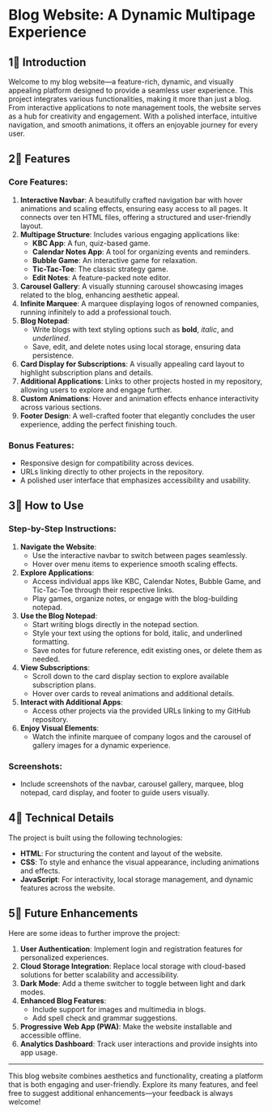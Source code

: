 # Blog Website: A Dynamic Multipage Experience

## 1⃣ Introduction
Welcome to my blog website—a feature-rich, dynamic, and visually appealing platform designed to provide a seamless user experience. This project integrates various functionalities, making it more than just a blog. From interactive applications to note management tools, the website serves as a hub for creativity and engagement. With a polished interface, intuitive navigation, and smooth animations, it offers an enjoyable journey for every user.

## 2⃣ Features
### Core Features:
1. **Interactive Navbar**: A beautifully crafted navigation bar with hover animations and scaling effects, ensuring easy access to all pages. It connects over ten HTML files, offering a structured and user-friendly layout.
2. **Multipage Structure**: Includes various engaging applications like:
   - **KBC App**: A fun, quiz-based game.
   - **Calendar Notes App**: A tool for organizing events and reminders.
   - **Bubble Game**: An interactive game for relaxation.
   - **Tic-Tac-Toe**: The classic strategy game.
   - **Edit Notes**: A feature-packed note editor.
3. **Carousel Gallery**: A visually stunning carousel showcasing images related to the blog, enhancing aesthetic appeal.
4. **Infinite Marquee**: A marquee displaying logos of renowned companies, running infinitely to add a professional touch.
5. **Blog Notepad**:
   - Write blogs with text styling options such as **bold**, *italic*, and _underlined_.
   - Save, edit, and delete notes using local storage, ensuring data persistence.
6. **Card Display for Subscriptions**: A visually appealing card layout to highlight subscription plans and details.
7. **Additional Applications**: Links to other projects hosted in my repository, allowing users to explore and engage further.
8. **Custom Animations**: Hover and animation effects enhance interactivity across various sections.
9. **Footer Design**: A well-crafted footer that elegantly concludes the user experience, adding the perfect finishing touch.

### Bonus Features:
- Responsive design for compatibility across devices.
- URLs linking directly to other projects in the repository.
- A polished user interface that emphasizes accessibility and usability.

## 3⃣ How to Use
### Step-by-Step Instructions:
1. **Navigate the Website**:
   - Use the interactive navbar to switch between pages seamlessly.
   - Hover over menu items to experience smooth scaling effects.
2. **Explore Applications**:
   - Access individual apps like KBC, Calendar Notes, Bubble Game, and Tic-Tac-Toe through their respective links.
   - Play games, organize notes, or engage with the blog-building notepad.
3. **Use the Blog Notepad**:
   - Start writing blogs directly in the notepad section.
   - Style your text using the options for bold, italic, and underlined formatting.
   - Save notes for future reference, edit existing ones, or delete them as needed.
4. **View Subscriptions**:
   - Scroll down to the card display section to explore available subscription plans.
   - Hover over cards to reveal animations and additional details.
5. **Interact with Additional Apps**:
   - Access other projects via the provided URLs linking to my GitHub repository.
6. **Enjoy Visual Elements**:
   - Watch the infinite marquee of company logos and the carousel of gallery images for a dynamic experience.

### Screenshots:
- Include screenshots of the navbar, carousel gallery, marquee, blog notepad, card display, and footer to guide users visually.

## 4⃣ Technical Details
The project is built using the following technologies:
- **HTML**: For structuring the content and layout of the website.
- **CSS**: To style and enhance the visual appearance, including animations and effects.
- **JavaScript**: For interactivity, local storage management, and dynamic features across the website.

## 5⃣ Future Enhancements
Here are some ideas to further improve the project:
1. **User Authentication**: Implement login and registration features for personalized experiences.
2. **Cloud Storage Integration**: Replace local storage with cloud-based solutions for better scalability and accessibility.
3. **Dark Mode**: Add a theme switcher to toggle between light and dark modes.
4. **Enhanced Blog Features**:
   - Include support for images and multimedia in blogs.
   - Add spell check and grammar suggestions.
5. **Progressive Web App (PWA)**: Make the website installable and accessible offline.
6. **Analytics Dashboard**: Track user interactions and provide insights into app usage.

---
This blog website combines aesthetics and functionality, creating a platform that is both engaging and user-friendly. Explore its many features, and feel free to suggest additional enhancements—your feedback is always welcome!


